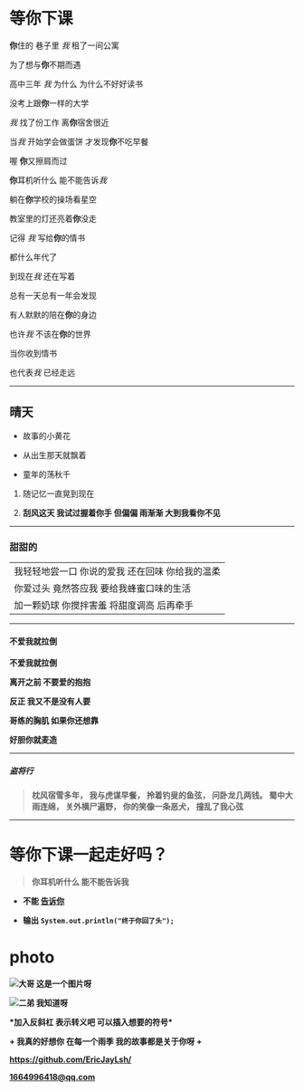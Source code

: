 # 等你下课
**你**住的 巷子里 *我* 租了一间公寓

为了想与**你**不期而遇

高中三年  *我* 为什么 为什么不好好读书

没考上跟**你**一样的大学

*我* 找了份工作 离**你**宿舍很近

当*我* 开始学会做蛋饼 才发现**你**不吃早餐

喔 **你**又擦肩而过

**你**耳机听什么 能不能告诉*我* 

躺在<strong>你</strong>学校的操场看星空

教室里的灯还亮着<strong>你</strong>没走

记得  *我*  写给<strong>你</strong>的情书

都什么年代了

到现在<em>我</em> 还在写着

总有一天总有一年会发现

有人默默的陪在**你**的身边

也许<em>我</em> 不该在**你**的世界

当你收到情书

也代表<em>我</em> 已经走远

***
## 晴天
* 故事的小黄花
- 从出生那天就飘着
+ 童年的荡秋千
1. 随记忆一直晃到现在

2.  <strong> 刮风这天 我试过握着你手 但偏偏  雨渐渐 大到我看你不见
*****************************************************************************

### 甜甜的
<table>
 <tr>
        <td>我轻轻地尝一口 你说的爱我  还在回味 你给我的温柔</td>
    </tr>
    <tr>
        <td>你爱过头 竟然答应我 要给我蜂蜜口味的生活</td>
    </tr>
      <tr>
        <td> 加一颗奶球 你搅拌害羞 将甜度调高 后再牵手 </td>
    </tr>
</table>

- - - 
#### 不爱我就拉倒
不爱我就拉倒

离开之前 不要爱的抱抱

反正 我又不是没有人要

哥练的胸肌 如果你还想靠

好胆你就麦造

___________________________________________________________________________

##### 盗将行
> 枕风宿雪多年，
我与虎谋早餐，
拎着钓叟的鱼弦，
问卧龙几两钱。
蜀中大雨连绵，
关外横尸遍野，
你的笑像一条恶犬，
撞乱了我心弦

------------------------------------------------------------------------------------------
等你下课一起走好吗？
=
> 你耳机听什么 能不能告诉我 

* 不能  [告诉你](https://github.com/EricJayLsh/ "哈哈 这是一个 tittle")

+  输出 `System.out.println("终于你回了头");`

# photo


![大哥 这是一个图片呀](../../tree/master/src/photos/eric_001.jpg)

![二弟 我知道呀](../../tree/master/src/photos/eric_002.jpg  "图片 title")



\*加入反斜杠 表示转义吧 可以插入想要的符号\*

\+ 我真的好想你 在每一个雨季 我的故事都是关于你呀 \+


<https://github.com/EricJayLsh/>

<1664996418@qq.com>













    
        












 
 







<!--stackedit_data:
eyJoaXN0b3J5IjpbLTEzNzExOTU2MTRdfQ==
-->
